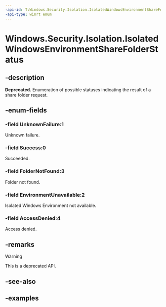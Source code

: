 ```yaml
---
-api-id: T:Windows.Security.Isolation.IsolatedWindowsEnvironmentShareFolderStatus
-api-type: winrt enum
---
```


<!-- Enumeration syntax.
public enum IsolatedWindowsEnvironmentShareFolderStatus : int 
-->

# Windows.Security.Isolation.IsolatedWindowsEnvironmentShareFolderStatus

## -description

**Deprecated.** Enumeration of possible statuses indicating the result of a share folder request.

## -enum-fields

### -field UnknownFailure:1

Unknown failure.

### -field Success:0

Succeeded.

### -field FolderNotFound:3

Folder not found.

### -field EnvironmentUnavailable:2

Isolated Windows Environment not available.

### -field AccessDenied:4

Access denied.

## -remarks

> [!WARNING]
> This is a deprecated API.

## -see-also

## -examples
